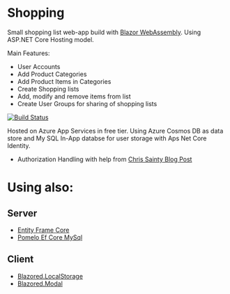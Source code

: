 # Shopping

Small shopping list web-app build with [Blazor WebAssembly](http://blazor.net). Using ASP.NET Core Hosting model.

Main Features:
- User Accounts
- Add Product Categories
- Add Product Items in Categories
- Create Shopping lists
- Add, modify and remove items from list
- Create User Groups for sharing of shopping lists

[![Build Status](https://dev.azure.com/philippnoecker/Noecker-Shopping/_apis/build/status/TheKoolPie.shopping-blazor?branchName=master)](https://dev.azure.com/philippnoecker/Noecker-Shopping/_build/latest?definitionId=13&branchName=master)

 Hosted on Azure App Services in free tier. Using Azure Cosmos DB as data store and My SQL In-App databse for user storage with Aps Net Core Identity.

- Authorization Handling with help from [Chris Sainty Blog Post](https://chrissainty.com/securing-your-blazor-apps-authentication-with-clientside-blazor-using-webapi-aspnet-core-identity/)

# Using also:
## Server
- [Entity Frame Core](https://github.com/dotnet/efcore)
- [Pomelo Ef Core MySql](https://github.com/PomeloFoundation/Pomelo.EntityFrameworkCore.MySql)
## Client
- [Blazored.LocalStorage](https://github.com/Blazored/LocalStorage)
- [Blazored.Modal](https://github.com/Blazored/Modal)

